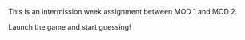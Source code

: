 This is an intermission week assignment between MOD 1 and MOD 2.

Launch the game and start guessing!
